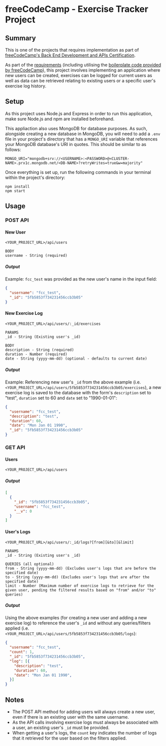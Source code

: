 # freeCodeCamp - Exercise Tracker Project

## Summary

This is one of the projects that requires implementation as part of [freeCodeCamp's Back End Development and APIs Certification](https://www.freecodecamp.org/learn/back-end-development-and-apis/).

As part of the [requirements](https://www.freecodecamp.org/learn/back-end-development-and-apis/back-end-development-and-apis-projects/exercise-tracker) (including utilising the [boilerplate code provided by freeCodeCamp](https://github.com/freeCodeCamp/boilerplate-project-exercisetracker/)), this project involves implementing an application where new users can be created, exercises can be logged for current users as well as data can be retrieved relating to existing users or a specific user's exercise log history.

## Setup

As this project uses Node.js and Express in order to run this application, make sure Node.js and npm are installed beforehand.

This appliaction also uses MongoDB for database purposes. As such, alongside creating a new database in MongoDB, you will need to add a `.env` file in your project's directory that has a `MONGO_URI` variable that references your MongoDB database's URI in quotes. This should be similar to as follows:

`MONGO_URI="mongodb+srv://<USERNAME>:<PASSWORD>@<CLUSTER-NAME>.prx1c.mongodb.net/<DB-NAME>?retryWrites=true&w=majority"`

Once everything is set up, run the following commands in your terminal within the project's directory:

```
npm install
npm start
```

## Usage

### POST API

#### New User

```
<YOUR_PROJECT_URL>/api/users

BODY
username - String (required)
``` 

##### Output

Example: `fcc_test` was provided as the new user's name in the input field:

```json
{
  "username": "fcc_test",
  "_id": "5fb5853f734231456ccb3b05"
}
```


#### New Exercise Log

```
<YOUR_PROJECT_URL>/api/users/:_id/exercises

PARAMS
_id - String (Existing user's _id)

BODY
description - String (required)
duration - Number (required)
date - String (yyyy-mm-dd) (optional - defaults to current date)
``` 

##### Output

Example: Referencing new user's `_id` from the above example (i.e. `<YOUR_PROJECT_URL>/api/users/5fb5853f734231456ccb3b05/exercises`), a new exercise log is saved to the database with the form's `description` set to "test", `duration` set to 60 and `date` set to "1990-01-01":

```json
{
  "username": "fcc_test",
  "description": "test",
  "duration": 60,
  "date": "Mon Jan 01 1990",
  "_id": "5fb5853f734231456ccb3b05"
}
```

### GET API

#### Users

`<YOUR_PROJECT_URL>/api/users`

##### Output

```json
[
  {
    "_id": "5fb5853f734231456ccb3b05",
    "username": "fcc_test",
    "__v": 0
  }
]
```

#### User's Logs

```
<YOUR_PROJECT_URL>/api/users/:_id/logs?[from][&to][&limit]

PARAMS
_id - String (Existing user's _id)

QUERIES (all optional)
from - String (yyyy-mm-dd) (Excludes user's logs that are before the specified date)
to - String (yyyy-mm-dd) (Excludes user's logs that are after the specified date)
limit - Number (Maximum number of exercise logs to retrieve for the given user, pending the filtered results based on "from" and/or "to" queries)
```

##### Output

Using the above examples (for creating a new user and adding a new exercise log) to reference the user's `_id` and without any queries/filters applied (i.e. `<YOUR_PROJECT_URL>/api/users/5fb5853f734231456ccb3b05/logs`):

```json
{
  "username": "fcc_test",
  "count": 1,
  "_id": "5fb5853f734231456ccb3b05",
  "log": [{
    "description": "test",
    "duration": 60,
    "date": "Mon Jan 01 1990",
  }]
}
```

## Notes

- The POST API method for adding users will always create a new user, even if there is an existing user with the same username.
- As the API calls involving exercise logs must always be associated with a user, an existing user's `_id` must be provided.
- When getting a user's logs, the `count` key indicates the number of logs that it retrieved for the user based on the filters applied.
